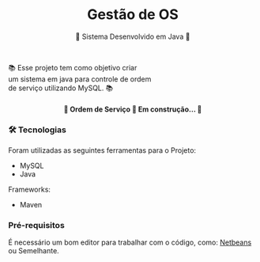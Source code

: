 <h1 align="center">Gestão de OS</h1>

<p align="center">📰 Sistema Desenvolvido em Java 🚀</p>

<br>

<p align="left">
  📚 Esse projeto tem como objetivo criar
  <br>
  um sistema em java para controle de ordem
  <br>
  de serviço utilizando MySQL. 📚
</p>

<h4 align="center"> 
	🚧 Ordem de Serviço 🚀 Em construção...  🚧
</h4>

### 🛠 Tecnologias

Foram utilizadas as seguintes ferramentas para o Projeto:

- MySQL
- Java

Frameworks:

- Maven

### Pré-requisitos

É necessário um bom editor para trabalhar com o código, como: [Netbeans]([https://code.visualstudio.com/](https://netbeans.apache.org/download/index.html)) ou Semelhante.
